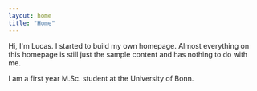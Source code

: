 ```yaml
---
layout: home
title: "Home"
---
```


Hi, I'm Lucas. I started to build my own homepage. Almost everything on this homepage is still just the sample content and has nothing to do with me.

I am a first year M.Sc. student at the University of Bonn.
